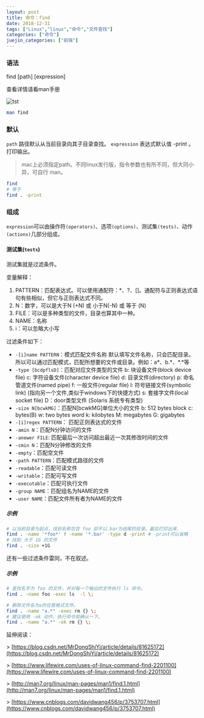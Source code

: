 ```yaml
---
layout: post
title: 命令：find
date: 2018-12-31
tags: ["Linux","linux","命令","文件查找"]
categories: ["命令"]
juejin_categories: ["前端"]
---
```


### 语法

find [path] [expression]

查看详情请看man手册

![tst](./Tower_of_Hanoi.jpeg)

``` bash
man find
```

### 默认

`path` 路径默认从当前目录向其子目录查找。
`expression` 表达式默认值 -print 。打印输出。

> mac上必须指定path。不同linux发行版，指令参数也有所不同，但大同小异，可自行 man。

``` bash
find
# 等于
find . -print
```

### 组成

`expression`可以由操作符`(operators)`、选项`(options)`、测试集`(tests)`、动作`(actions)`几部分组成。

#### 测试集(`tests`)

测试集就是过滤条件。

变量解释：

1. PATTERN：匹配表达式。可以使用通配符：*、?、[]。通配符与正则表达式语句有些相似，但它与正则表达式不同。
2. N：数字，可以是大于N (+N) 或 小于N(-N) 或 等于 (N)
3. FILE：可以是多种类型的文件，目录也算其中一种。
4. NAME：名称
5. i：可以忽略大小写

过滤条件如下：

* `-[i]name PATTERN`：模式匹配文件名称
默认填写文件名称，只会匹配目录。所以可以通过匹配模式，匹配所想要的文件或目录。例如：a&#42;、b.&#42;、&#42;.&#42;等
* `-type [bcdpflsD]`：匹配对应文件类型的文件
b: 块设备文件(block device file)
c: 字符设备文件(character device file)
d: 目录文件(directory)
p: 命名管道文件(named pipe)
f: 一般文件(regular file)
l: 符号链接文件(symbolic link) (指向另一个文件,类似于windows下的快捷方式)
s: 套接字文件(local socket file)
D：door类型文件 (Solaris 系统专有类型)
* `-size N[bcwkMG]`：匹配N[bcwkMG]单位大小的文件
b: 512 bytes block
c: bytes(B)
w: two bytes word
k: kilobytes
M: megabytes
G: gigabytes
* <a name = "regex">`-[i]regex PATTERN`</a>： 匹配正则表达式的文件
* `-amin N`：匹配N分钟访问的文件
* `-anewer FILE`: 匹配最后一次访问超出最近一次其修改时间的文件
* `-cmin N`：匹配N分钟修改的文件
* `-empty`：匹配空文件
* `-path PATTERN`：匹配模式路径的文件
* `-readable`：匹配可读文件
* `-writable`：匹配可写文件
* `-executable`：匹配可执行文件
* `-group NAME`：匹配组名为NAME的文件
* `-user NAME`：匹配文件所有者为NAME的文件

##### 示例

``` bash
# 以当前目录为起点，找到名称包含 foo 却不以.bar为结尾的目录。最后打印出来.
find . -name '*foo*' ! -name '*.bar' -type d -print # -print可以省略
# 找到 大于 1G 的文件
find . -size +1G
```

还有一些过滤条件雷同，不在叙述。



##### 示例

``` bash
# 查找名字为 foo 的文件，并对每一个输出的文件执行 ls 命令。
find . -name foo -exec ls  -l \;

# 删除文件名为a的任意格式文件。
find . -name "a.*" -exec rm {} \;
# 建议使用 -ok 动作，执行命令前确认一下。
find . -name "a.*" -ok rm {} \;
```

延伸阅读：

\> [https://blog.csdn.net/MrDongShiYi/article/details/81625172](https://blog.csdn.net/MrDongShiYi/article/details/81625172)

\> [https://www.lifewire.com/uses-of-linux-command-find-2201100](https://www.lifewire.com/uses-of-linux-command-find-2201100)

\> [http://man7.org/linux/man-pages/man1/find.1.html](http://man7.org/linux/man-pages/man1/find.1.html)

\> [https://www.cnblogs.com/davidwang456/p/3753707.html](https://www.cnblogs.com/davidwang456/p/3753707.html)
